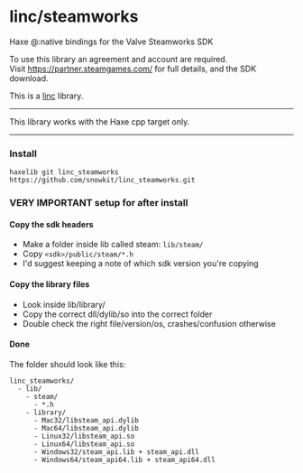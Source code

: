 # linc/steamworks
Haxe @:native bindings for the Valve Steamworks SDK

To use this library an agreement and account are required.   
Visit https://partner.steamgames.com/ for full details, and the SDK download.

This is a [linc](http://snowkit.github.io/linc/) library.

---

This library works with the Haxe cpp target only.

---
### Install

`haxelib git linc_steamworks https://github.com/snowkit/linc_steamworks.git`

### VERY IMPORTANT setup for after install

#### Copy the sdk headers

- Make a folder inside lib called steam: `lib/steam/`
- Copy `<sdk>/public/steam/*.h`
- I'd suggest keeping a note of which sdk version you're copying

#### Copy the library files

- Look inside lib/library/
- Copy the correct dll/dylib/so into the correct folder 
- Double check the right file/version/os, crashes/confusion otherwise

#### Done 

The folder should look like this:

```
linc_steamworks/
  - lib/
    - steam/
      - *.h
    - library/
      - Mac32/libsteam_api.dylib
      - Mac64/libsteam_api.dylib
      - Linux32/libsteam_api.so
      - Linux64/libsteam_api.so
      - Windows32/steam_api.lib + steam_api.dll
      - Windows64/steam_api64.lib + steam_api64.dll
```
